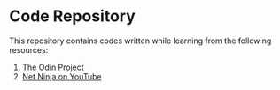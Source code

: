 # Code Repository

This repository contains codes written while learning from the following resources:

1. [The Odin Project](https://www.theodinproject.com)
2. [Net Ninja on YouTube](https://www.youtube.com/@NetNinja)
